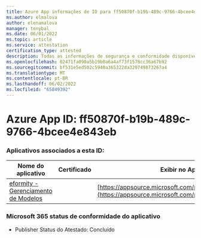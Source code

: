 ```yaml
---
title: Azure App informações de ID para ff50870f-b19b-489c-9766-4bcee4e843eb
ms.author: elmalova
author: elenamalova
manager: tonybal
ms.date: 06/01/2022
ms.topic: article
ms.service: attestation
certification_type: attested
description: Todas as informações de segurança e conformidade disponíveis para ff50870f-b19b-489c-9766-4bcee4e843eb.
ms.openlocfilehash: 02471fa090a5b19b0a6a4af73f1578cc36a67b92
ms.sourcegitcommit: bf531e5ed502c5940a365322da320749873267a4
ms.translationtype: MT
ms.contentlocale: pt-BR
ms.lasthandoff: 06/02/2022
ms.locfileid: "65849392"
---
```

# <a name="azure-app-id-ff50870f-b19b-489c-9766-4bcee4e843eb"></a>Azure App ID: ff50870f-b19b-489c-9766-4bcee4e843eb


### <a name="apps-associated-with-this-id"></a>Aplicativos associados a esta ID:
| **Nome do aplicativo** | **Certificado** | **Exibir no AppSource** |
|--------------|---------------|-----------------------|
| [eformity - Gerenciamento de Modelos](../forward/WA200003519.md) |  | [https://appsource.microsoft.com/product/office/WA200003519](https://appsource.microsoft.com/product/office/WA200003519) |

### <a name="microsoft-365-app-compliance-status"></a>Microsoft 365 status de conformidade do aplicativo
- Publisher Status do Atestado: Concluído
